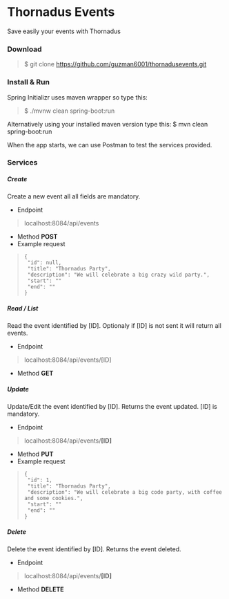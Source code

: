 # Thornadus Events
Save easily your events with Thornadus

### Download
> $ git clone https://github.com/guzman6001/thornadusevents.git

### Install & Run
Spring Initializr uses maven wrapper so type this:
> $ ./mvnw clean spring-boot:run

Alternatively using your installed maven version type this:
$ mvn clean spring-boot:run

When the app starts, we can use Postman to test the services provided.

### Services

##### Create
Create a new event all all fields are mandatory.
- Endpoint
> localhost:8084/api/events
- Method **POST**
- Example request
>```
>{
>  "id": null,
>  "title": "Thornadus Party",
>  "description": "We will celebrate a big crazy wild party.",
>  "start": ""
>  "end": ""
>}
>```

##### Read / List
Read the event identified by [ID]. Optionaly if [ID] is not sent it will return all events. 
- Endpoint
> localhost:8084/api/events/[ID]
- Method **GET**

##### Update
Update/Edit the event identified by [ID]. Returns the event updated. [ID] is mandatory.
- Endpoint
> localhost:8084/api/events/**[ID]**
- Method **PUT**
- Example request
>```
>{
>  "id": 1,
>  "title": "Thornadus Party",
>  "description": "We will celebrate a big code party, with coffee and some cookies.",
>  "start": ""
>  "end": ""
>}
>```

##### Delete
Delete the event identified by [ID]. Returns the event deleted.
- Endpoint
> localhost:8084/api/events/**[ID]**
- Method **DELETE**






